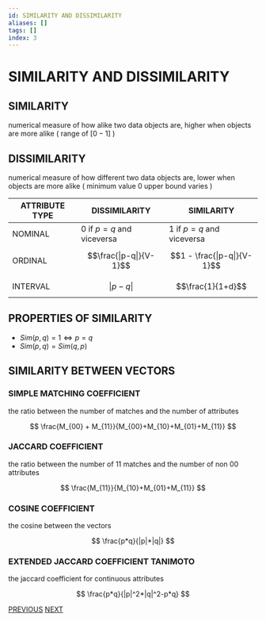 ```yaml
---
id: SIMILARITY AND DISSIMILARITY
aliases: []
tags: []
index: 3
---
```


# SIMILARITY AND DISSIMILARITY

## SIMILARITY

numerical measure of how alike two data objects are, higher when objects are more alike ( range of $[0-1]$ )

## DISSIMILARITY

numerical measure of how different two data objects are, lower when objects are more alike ( minimum value  $0$ upper bound varies )

| ATTRIBUTE TYPE | DISSIMILARITY | SIMILARITY |
| ---- | ---- | ---- |
| NOMINAL | $0$ if $p=q$ and viceversa | $1$ if $p=q$ and viceversa |
| ORDINAL | $$\frac{\|p-q\|}{V-1}$$ | $$1 - \frac{\|p-q\|}{V-1}$$ |
| INTERVAL | $$\|p-q\|$$ | $$\frac{1}{1+d}$$ |


## PROPERTIES OF SIMILARITY

- $Sim(p, q) = 1 \iff p = q$
- $Sim(p, q) = Sim(q, p)$



## SIMILARITY BETWEEN VECTORS



### SIMPLE MATCHING COEFFICIENT

the ratio between the number of matches and the number of attributes

$$
\frac{M_{00} + M_{11}}{M_{00}+M_{10}+M_{01}+M_{11}}
$$
### JACCARD COEFFICIENT

the ratio between the number of $11$ matches and the number of non $00$ attributes

$$
\frac{M_{11}}{M_{10}+M_{01}+M_{11}}
$$
### COSINE COEFFICIENT

the cosine between the vectors

$$
\frac{p*q}{|p|*|q|}
$$
### EXTENDED JACCARD COEFFICIENT TANIMOTO

the jaccard coefficient for continuous attributes

$$
\frac{p*q}{|p|^2*|q|^2-p*q}
$$


[PREVIOUS](TYPE_CONVERSIONS.md) [NEXT](DISTANCES.md)
